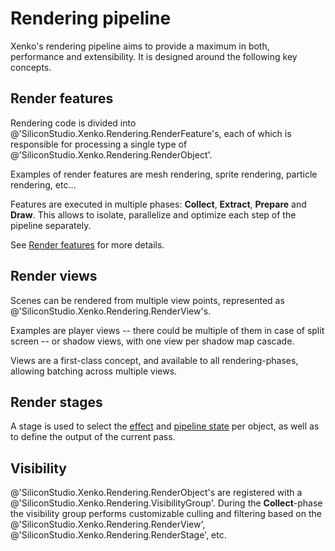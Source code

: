 # Rendering pipeline

Xenko's rendering pipeline aims to provide a maximum in both, performance and extensibility. It is designed around the following key concepts.

## Render features

Rendering code is divided into @'SiliconStudio.Xenko.Rendering.RenderFeature's, each of which is responsible for processing a single type of @'SiliconStudio.Xenko.Rendering.RenderObject'.

Examples of render features are mesh rendering, sprite rendering, particle rendering, etc...

Features are executed in multiple phases: **Collect**, **Extract**, **Prepare** and **Draw**. This allows to isolate, parallelize and optimize each step of the pipeline separately.

See [Render features](render-features.md) for more details.

## Render views

Scenes can be rendered from multiple view points, represented as @'SiliconStudio.Xenko.Rendering.RenderView's.

Examples are player views -- there could be multiple of them in case of split screen -- or shadow views, with one view per shadow map cascade.

Views are a first-class concept, and available to all rendering-phases, allowing batching across multiple views.

## Render stages

A stage is used to select the [effect](../effects-and-shaders/index.md) and [pipeline state](../low-level-api/pipeline-state.md) per object, as well as to define the output of the current pass.

## Visibility

@'SiliconStudio.Xenko.Rendering.RenderObject's are registered with a @'SiliconStudio.Xenko.Rendering.VisibilityGroup'. During the **Collect**-phase the visibility group performs
customizable culling and filtering based on the @'SiliconStudio.Xenko.Rendering.RenderView', @'SiliconStudio.Xenko.Rendering.RenderStage', etc.